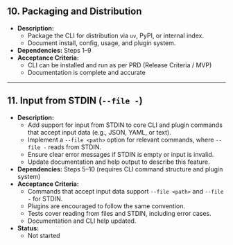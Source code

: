 ## 10. Packaging and Distribution
- **Description:**
  - Package the CLI for distribution via `uv`, PyPI, or internal index.
  - Document install, config, usage, and plugin system.
- **Dependencies:** Steps 1–9
- **Acceptance Criteria:**
  - CLI can be installed and run as per PRD (Release Criteria / MVP)
  - Documentation is complete and accurate

---

## 11. Input from STDIN (`--file -`)
- **Description:**
  - Add support for input from STDIN to core CLI and plugin commands that accept input data (e.g., JSON, YAML, or text).
  - Implement a `--file <path>` option for relevant commands, where `--file -` reads from STDIN.
  - Ensure clear error messages if STDIN is empty or input is invalid.
  - Update documentation and help output to describe this feature.
- **Dependencies:** Steps 5–10 (requires CLI command structure and plugin system)
- **Acceptance Criteria:**
  - Commands that accept input data support `--file <path>` and `--file -` for STDIN.
  - Plugins are encouraged to follow the same convention.
  - Tests cover reading from files and STDIN, including error cases.
  - Documentation and CLI help updated.
- **Status:**
  - Not started 